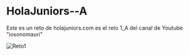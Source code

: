 # HolaJuniors--A
Este es un reto de holajuniors.com es el reto 1_A del canal de Youtube  "iosonomauri"

![Reto1](https://user-images.githubusercontent.com/67514128/200358679-e1e1b047-328e-4821-bea7-15d8474dbcc0.png)
